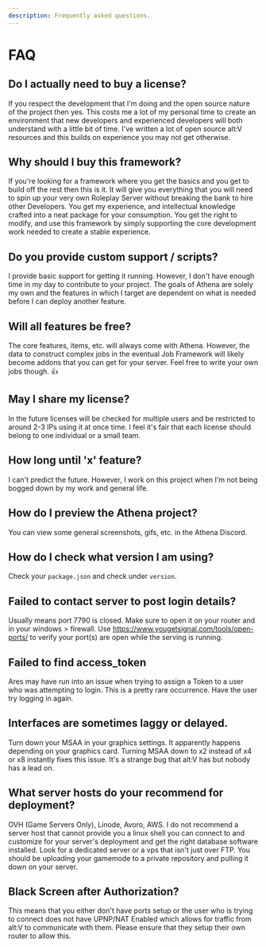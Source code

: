 ```yaml
---
description: Frequently asked questions.
---
```


# FAQ

## Do I actually need to buy a license?

If you respect the development that I'm doing and the open source nature of the project then yes. This costs me a lot of my personal time to create an environment that new developers and experienced developers will both understand with a little bit of time. I've written a lot of open source alt:V resources and this builds on experience you may not get otherwise.

## Why should I buy this framework?

If you're looking for a framework where you get the basics and you get to build off the rest then this is it. It will give you everything that you will need to spin up your very own Roleplay Server without breaking the bank to hire other Developers. You get my experience, and intellectual knowledge crafted into a neat package for your consumption. You get the right to modify, and use this framework by simply supporting the core development work needed to create a stable experience.

## Do you provide custom support / scripts?

I provide basic support for getting it running. However, I don't have enough time in my day to contribute to your project. The goals of Athena are solely my own and the features in which I target are dependent on what is needed before I can deploy another feature.

## Will all features be free?

The core features, items, etc. will always come with Athena. However, the data to construct complex jobs in the eventual Job Framework will likely become addons that you can get for your server. Feel free to write your own jobs though. 👍

## May I share my license?

In the future licenses will be checked for multiple users and be restricted to around 2-3 IPs using it at once time. I feel it's fair that each license should belong to one individual or a small team.

## How long until 'x' feature?

I can't predict the future. However, I work on this project when I'm not being bogged down by my work and general life.

## How do I preview the Athena project?

You can view some general screenshots, gifs, etc. in the Athena Discord.

## How do I check what version I am using?

Check your `package.json` and check under `version`.

## Failed to contact server to post login details?

Usually means port 7790 is closed. Make sure to open it on your router and in your windows > firewall. Use https://www.yougetsignal.com/tools/open-ports/ to verify your port(s) are open while the serving is running.

## Failed to find access_token

Ares may have run into an issue when trying to assign a Token to a user who was attempting to login. This is a pretty rare occurrence. Have the user try logging in again.

## Interfaces are sometimes laggy or delayed.

Turn down your MSAA in your graphics settings. It apparently happens depending on your graphics card. Turning MSAA down to x2 instead of x4 or x8 instantly fixes this issue. It's a strange bug that alt:V has but nobody has a lead on.

## What server hosts do your recommend for deployment?

OVH (Game Servers Only), Linode, Avoro, AWS. I do not recommend a server host that cannot provide you a linux shell you can connect to and customize for your server's deployment and get the right database software installed. Look for a dedicated server or a vps that isn't just over FTP. You should be uploading your gamemode to a private repository and pulling it down on your server.

## Black Screen after Authorization?

This means that you either don't have ports setup or the user who is trying to connect does not have UPNP/NAT Enabled which allows for traffic from alt:V to communicate with them. Please ensure that they setup their own router to allow this.

